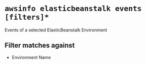 # `awsinfo elasticbeanstalk events [filters]*`

Events of a selected ElasticBeanstalk Environment

## Filter matches against

* Environment Name
